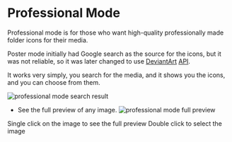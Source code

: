 # Professional Mode

Professional mode is for those who want high-quality professionally made folder icons for their media.

Poster mode initially had Google search as the source for the icons, but it was not reliable,
so it was later changed to use [DeviantArt](https://www.deviantart.com/) [API](https://www.deviantart.com/developers/).

It works very simply, you search for the media, and it shows you the icons, and you can choose from them.

<img src="pro-search-result.png" alt="professional mode search result" />

* See the full preview of any image.
  <img src="pro-full-preview.png" border-effect="rounded" alt="professional mode full preview"/>

<note> Single click on the image to see the full preview</note>
<note> Double click to select the image</note>